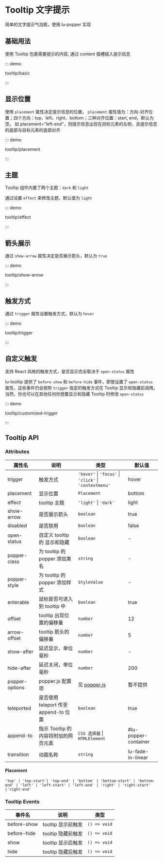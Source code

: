# Tooltip 文字提示

简单的文字提示气泡框，使用 lu-popper 实现

## 基础用法

使用 Tooltip 包裹需要提示的内容, 通过 content 插槽插入提示信息

::: demo

tooltip/basic

:::

## 显示位置

使用 `placement` 属性决定提示信息的位置， `placement` 属性值为：方向-对齐位置；四个方向：top、left、right、bottom；三种对齐位置：start, end，默认为空。 如 placement="left-end"，则提示信息出现在目标元素的左侧，且提示信息的底部与目标元素的底部对齐

::: demo

tooltip/placement

:::

## 主题

Tooltip 组件内置了两个主题：`dark` 和 `light`

通过设置 `effect` 来修改主题，默认值为 `light`

::: demo

tooltip/effect

:::

## 箭头展示

通过 `show-arrow` 属性决定是否展示箭头，默认为 `true`

::: demo

tooltip/show-arrow

:::

## 触发方式

通过 `trigger` 属性设置触发方式，默认为 `hover`

::: demo

tooltip/trigger

:::

## 自定义触发

支持 React 风格的触发方式，是否显示完全取决于 `open-status` 属性

lu-tooltip 提供了 `before-show` 和 `before-hide` 事件，即使设置了 `open-status` 属性，这些事件仍会按照 `trigger` 指定的触发方式在 Tooltip 显示和隐藏前调用。 当然，你也可以在其他任何你想要显示和隐藏 Tooltip 时修改 `open-status`

::: demo

tooltip/customized-trigger

:::

## Tooltip API

### Attributes

| 属性名         | 说明                                  | 类型                                                   | 默认值               |
| -------------- | ------------------------------------- | ------------------------------------------------------ | -------------------- |
| trigger        | 触发方式                              | `'hover'` \| `'focus'` \| `'click'` \| `'contextmenu'` | hover                |
| placement      | 显示位置                              | `Placement`                                            | bottom               |
| effect         | tooltip 主题                          | `'light'` \| `'dark'`                                  | light                |
| show-arrow     | 是否展示箭头                          | `boolean`                                              | true                 |
| disabled       | 是否禁用                              | `boolean`                                              | false                |
| open-status    | 自定义 tooltip 的 显示和隐藏          | `boolean`                                              | -                    |
| popper-class   | 为 tooltip 的 popper 添加类名         | `string`                                               | -                    |
| popper-style   | 为 tooltip 的 popper 添加样式         | `StyleValue`                                           | -                    |
| enterable      | 鼠标是否可进入到 tooltip 中           | `boolean`                                              | true                 |
| offset         | tooltip 出现位置的偏移量              | `number`                                               | 12                   |
| arrow-offset   | tooltip 箭头的偏移量                  | `number`                                               | 5                    |
| show-after     | 延迟显示，单位毫秒                    | `number`                                               | -                    |
| hide-after     | 延迟关闭，单位毫秒                    | `number`                                               | 200                  |
| popper-options | popper.js 配置项                      | 见 [popper.js](https://popper.js.org/docs/v2/)         | 暂不提供             |
| teleported     | 是否使用 teleport 传至 append-to 位置 | `boolean`                                              | true                 |
| append-to      | 指示 Tooltip 的内容将附加的网页元素   | `CSS 选择器` \| `HTMLElement`                          | #lu-popper-container |
| transition     | 动画名称                              | `string`                                               | lu-fade-in-linear    |

#### Placement

`'top' | 'top-start'| 'top-end' | 'bottom' | 'bottom-start' | 'bottom-end' | 'left' | 'left-start' | 'left-end' | 'right' | 'right-start' |'right-end'`

### Tooltip Events

| 事件名      | 说明               | 类型         |
| ----------- | ------------------ | ------------ |
| before-show | tooltip 显示前触发 | `() => void` |
| before-hide | tooltip 隐藏前触发 | `() => void` |
| show        | tooltip 显示后触发 | `() => void` |
| hide        | tooltip 隐藏后触发 | `() => void` |
